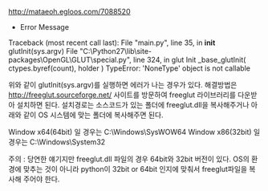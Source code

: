 http://mataeoh.egloos.com/7088520

* Error Message

Traceback (most recent call last):
  File "main.py", line 35, in __init__
    glutInit(sys.argv)
  File "C:\Python27\lib\site-packages\OpenGL\GLUT\special.py", line 324, in glut
Init
    _base_glutInit( ctypes.byref(count), holder )
TypeError: 'NoneType' object is not callable


위와 같이 glutInit(sys.argv)를 실행하면 에러가 나는 경우가 있다.
해결방법은 http://freeglut.sourceforge.net/ 사이트를 방문하여 freeglut 라이브러리를 다운받아 설치하면 된다.
설치경로는 소스코드가 있는 폴더에 freeglut.dll을 복사해주거나 아래와 같이 OS 시스템에 맞는 폴더에 복사해주면 된다.

Window x64(64bit) 일 경우는 C:\Windows\SysWOW64
Window x86(32bit) 일 경우는 C:\Windows\System32

주의 : 당연한 얘기지만 freeglut.dll 파일의 경우 64bit와 32bit 버전이 있다. OS의 환경에 맞추는 것이 아니라 python이 32bit or 64bit 인지에 맞춰서 freeglut파일을 복사해 주어야 한다.
